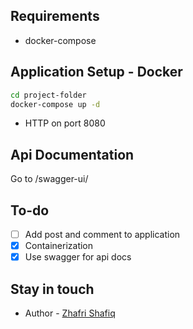 ## Requirements

- docker-compose

## Application Setup - Docker

```bash
cd project-folder
docker-compose up -d
```
- HTTP on port 8080

## Api Documentation
Go to /swagger-ui/

## To-do

- [ ] Add post and comment to application
- [x] Containerization
- [x] Use swagger for api docs

## Stay in touch

- Author - [Zhafri Shafiq](https://github.com/zhafri-shafiq)